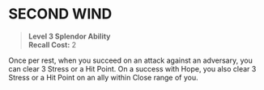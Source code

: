 # SECOND WIND

> **Level 3 Splendor Ability**  
> **Recall Cost:** 2

Once per rest, when you succeed on an attack against an adversary, you can clear 3 Stress or a Hit Point. On a success with Hope, you also clear 3 Stress or a Hit Point on an ally within Close range of you.
